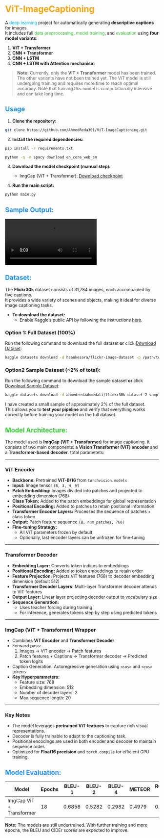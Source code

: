 # <span style="color:#FFA500;"> ViT-ImageCaptioning</span>

A <span style="color:#00BFFF;">deep learning</span> project for automatically generating **descriptive captions** for images.  
It includes full <span style="color:#32CD32;">data preprocessing</span>, <span style="color:#32CD32;">model training</span>, and <span style="color:#32CD32;">evaluation</span> using **four model variants**:

  1. **ViT + Transformer**  
  2. **CNN + Transformer**  
  3. **CNN + LSTM**  
  4. **CNN + LSTM with Attention mechanism**  

> **Note:** Currently, only the **ViT + Transformer** model has been trained. The other variants have not been trained yet. The ViT model is still undergoing training and requires more time to reach optimal accuracy. Note that training this model is computationally intensive and can take long time.


## <span style="color:#1E90FF;"> Usage</span>

1. **Clone the repository:**
  ```bash
  git clone https://github.com/AhmedReda301/ViT-ImageCaptioning.git
  ```
2. **Install the required dependencies:**
  ```bash
  pip install -r requirements.txt
  ```
  ```bash
  python -q -m spacy download en_core_web_sm
  ```
3. **Download the model checkpoint (manual step):**  
   - ImgCap (ViT + Transformer): [Download checkpoint](https://www.kaggle.com/models/ahmedredaahmedali/vittransformer)

4. **Run the main script:**
  ```bash
  python main.py
  ```

## <span style="color:#1E90FF;"> Sample Output:</span>
![Captioned Image](captioned_images/Recording.mp4)

## <span style="color:#1E90FF;"> Dataset:</span>

The **Flickr30k** dataset consists of 31,784 images, each accompanied by five captions.  
It provides a wide variety of scenes and objects, making it ideal for diverse image captioning tasks.

- **To download the dataset:**  
  - Enable Kaggle’s public API by following the instructions [here](https://www.kaggle.com/docs/api).  

### **Option 1: Full Dataset (100%)**
Run the following command to download the full dataset **or** click [Download Dataset](https://www.kaggle.com/datasets/hsankesara/flickr-image-dataset):
```bash
kaggle datasets download -d hsankesara/flickr-image-dataset -p /path/to/data/Flickr30
```

### **Option2 Sample Dataset (~2% of total):**  
Run the following command to download the sample dataset **or** click [Download Sample Dataset](https://www.kaggle.com/datasets/ahmedredaahmedali/flickr30k-dataset-2-sample):
```bash
kaggle datasets download -d ahmedredaahmedali/flickr30k-dataset-2-sample -p /path/to/data/Flickr30_sample
```
I have created a small sample of approximately 2% of the full dataset.  
This allows you to **test your pipeline** and verify that everything works correctly before training your model on the full dataset.  


## <span style="color:#32CD32;"> Model Architecture:</span>

The model used is **ImgCap (ViT + Transformer)** for image captioning. It consists of two main components: a **Vision Transformer (ViT) encoder** and a **Transformer-based decoder**.
total parametets: 

---

### **ViT Encoder**

- **Backbone:** Pretrained **ViT-B/16** from `torchvision.models`
- **Input:** Image tensor `(B, 3, H, W)`  
- **Patch Embedding:** Images divided into patches and projected to embedding dimension (768)  
- **Class Token:** Added to the patch embeddings for global representation  
- **Positional Encoding:** Added to patches to retain positional information  
- **Transformer Encoder Layers:** Processes the sequence of patches + class token  
- **Output:** Patch feature sequence `(B, num_patches, 768)`  
- **Fine-tuning Strategy:**  
  - All ViT parameters frozen by default  
  - Optionally, last encoder layers can be unfrozen for fine-tuning

---

### **Transformer Decoder**

- **Embedding Layer:** Converts token indices to embeddings  
- **Positional Encoding:** Added to token embeddings to retain order  
- **Feature Projection:** Projects ViT features (768) to decoder embedding dimension (default 512)  
- **Transformer Decoder Layers:** Multi-layer Transformer decoder attends to ViT features  
- **Output Layer:** Linear layer projecting decoder output to vocabulary size  
- **Sequence Generation:**  
  - Uses teacher forcing during training  
  - For inference, generates tokens step by step using predicted tokens

---

### **ImgCap (ViT + Transformer) Wrapper**

- Combines **ViT Encoder** and **Transformer Decoder**  
- Forward pass:
  1. Images → ViT encoder → Patch features  
  2. Patch features + Captions → Transformer decoder → Predicted token logits  
- Caption Generation: Autoregressive generation using `<sos>` and `<eos>` tokens  
- **Key Hyperparameters:**  
  - Feature size: 768  
  - Embedding dimension: 512  
  - Number of decoder layers: 2  
  - Max sequence length: 20  

---

### **Key Notes**

- The model leverages **pretrained ViT features** to capture rich visual representations.  
- Decoder is fully trainable to adapt to the captioning task.  
- Positional encodings are used in both encoder and decoder to maintain sequence order.  
- Optimized for **Float16 precision** and `torch.compile` for efficient GPU training.







## <span style="color:#1E90FF;"> Model Evaluation:</span>

| Model                    | Epochs | BLEU-1  | BLEU-2   | BLEU-4 | METEOR | ROUGE-L | CIDEr   |
|--------------------------|--------|---------|----------|--------|--------|---------|---------|
| ImgCap ViT + Transformer | 18     | 0.6858  |0.5282    | 0.2982 | 0.4979 | 0.5128  | 0.6596  |

**Note:** The models are still undertrained. With further training and more epochs, the BLEU and CIDEr scores are expected to improve.






